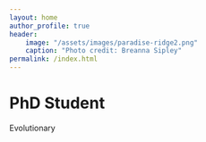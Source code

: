 ```yaml
---
layout: home
author_profile: true
header:
    image: "/assets/images/paradise-ridge2.png"
    caption: "Photo credit: Breanna Sipley"
permalink: /index.html
---
```


# PhD Student

Evolutionary 